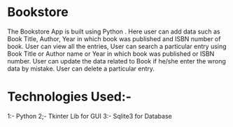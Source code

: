 # Bookstore
The Bookstore App is built using Python . Here user can add data such as Book Title, Author, Year in which book was published and ISBN number of book. User can view all the entries, User can search a particular entry using Book Title or Author name or Year in which book was published or ISBN number. User can update the data related to Book if he/she enter the wrong data by mistake. User can delete a particular entry.

# Technologies Used:-
1:- Python
2;- Tkinter Lib for GUI
3:- Sqlite3 for Database

